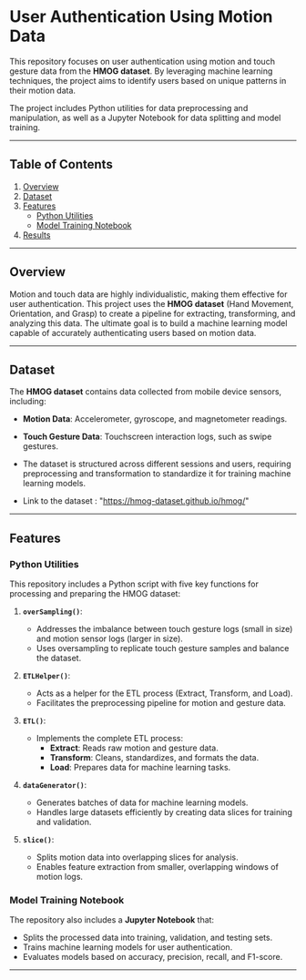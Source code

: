 # User Authentication Using Motion Data

This repository focuses on user authentication using motion and touch gesture data from the **HMOG dataset**. By leveraging machine learning techniques, the project aims to identify users based on unique patterns in their motion data. 

The project includes Python utilities for data preprocessing and manipulation, as well as a Jupyter Notebook for data splitting and model training.

---

## Table of Contents

1. [Overview](#overview)
2. [Dataset](#dataset)
3. [Features](#features)
   - [Python Utilities](#python-utilities)
   - [Model Training Notebook](#model-training-notebook)
5. [Results](#results)


---

## Overview

Motion and touch data are highly individualistic, making them effective for user authentication. This project uses the **HMOG dataset** (Hand Movement, Orientation, and Grasp) to create a pipeline for extracting, transforming, and analyzing this data. The ultimate goal is to build a machine learning model capable of accurately authenticating users based on motion data.

---

## Dataset

The **HMOG dataset** contains data collected from mobile device sensors, including:
- **Motion Data**: Accelerometer, gyroscope, and magnetometer readings.
- **Touch Gesture Data**: Touchscreen interaction logs, such as swipe gestures.

- The dataset is structured across different sessions and users, requiring preprocessing and transformation to standardize it for training machine learning models.
- Link to the dataset : "https://hmog-dataset.github.io/hmog/"
---

## Features

### Python Utilities

This repository includes a Python script with five key functions for processing and preparing the HMOG dataset:

1. **`overSampling()`**:
   - Addresses the imbalance between touch gesture logs (small in size) and motion sensor logs (larger in size).
   - Uses oversampling to replicate touch gesture samples and balance the dataset.

2. **`ETLHelper()`**:
   - Acts as a helper for the ETL process (Extract, Transform, and Load).
   - Facilitates the preprocessing pipeline for motion and gesture data.

3. **`ETL()`**:
   - Implements the complete ETL process:
     - **Extract**: Reads raw motion and gesture data.
     - **Transform**: Cleans, standardizes, and formats the data.
     - **Load**: Prepares data for machine learning tasks.

4. **`dataGenerator()`**:
   - Generates batches of data for machine learning models.
   - Handles large datasets efficiently by creating data slices for training and validation.

5. **`slice()`**:
   - Splits motion data into overlapping slices for analysis.
   - Enables feature extraction from smaller, overlapping windows of motion logs.

### Model Training Notebook

The repository also includes a **Jupyter Notebook** that:
- Splits the processed data into training, validation, and testing sets.
- Trains machine learning models for user authentication.
- Evaluates models based on accuracy, precision, recall, and F1-score.

---



